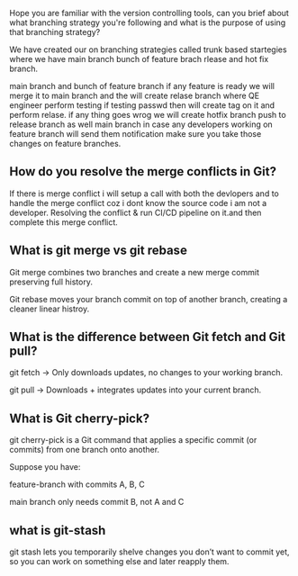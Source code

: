  Hope you are familiar with the version controlling tools, can you brief about what branching strategy you're following and what is the purpose of using that branching strategy?
  

We have created our on branching strategies called trunk based startegies where we have main branch bunch of feature brach rlease and hot fix branch.  

main branch and bunch of feature branch if any feature is ready we will merge it to main branch and the will create relase branch where QE engineer 
perform testing if testing passwd then will create tag on it and perform relase.
if any thing goes wrog we will create hotfix branch push to release branch as well main branch in case any developers working on feature branch will send them
notification make sure you take those changes on feature branches.
 
## How do you resolve the merge conflicts in Git?

If there is merge conflict i will setup a call with both the devlopers and to handle the merge conflict coz i dont know the source code i am not a developer.
Resolving the conflict & run CI/CD pipeline on it.and then complete this merge conflict.

## What is git merge vs git rebase

Git merge combines two branches and create a new merge commit preserving full history.  

Git rebase moves your branch commit on top of another branch, creating a cleaner linear histroy.  

## What is the difference between Git fetch and Git pull?
    
git fetch → Only downloads updates, no changes to your working branch.

git pull → Downloads + integrates updates into your current branch.

## What is Git cherry-pick?
git cherry-pick is a Git command that applies a specific commit (or commits) from one branch onto another.

Suppose you have:

feature-branch with commits A, B, C

main branch only needs commit B, not A and C  

## what is git-stash 

git stash lets you temporarily shelve changes you don’t want to commit yet, so you can work on something else and later reapply them.

## 

